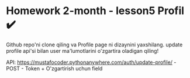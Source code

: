 # Homework 2-month - lesson5 Profil ✔️


Github repo'ni clone qiling va Profile page ni dizaynini yaxshilang. update profile api'si bilan user ma'lumotlarini o'zgartira oladigan qiling!

API: https://mustafocoder.pythonanywhere.com/auth/update-profile/ - POST - Token + O'zgartirish uchun field
